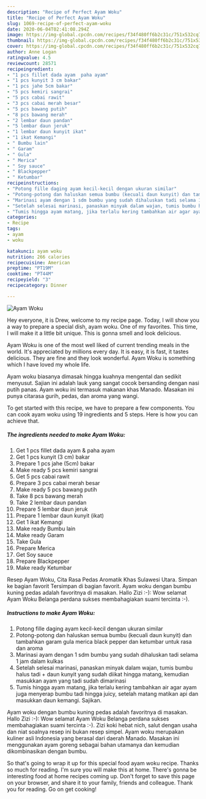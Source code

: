 ```yaml
---
description: "Recipe of Perfect Ayam Woku"
title: "Recipe of Perfect Ayam Woku"
slug: 1069-recipe-of-perfect-ayam-woku
date: 2020-06-04T02:41:08.294Z
image: https://img-global.cpcdn.com/recipes/f34f480ff6b2c31c/751x532cq70/ayam-woku-foto-resep-utama.jpg
thumbnail: https://img-global.cpcdn.com/recipes/f34f480ff6b2c31c/751x532cq70/ayam-woku-foto-resep-utama.jpg
cover: https://img-global.cpcdn.com/recipes/f34f480ff6b2c31c/751x532cq70/ayam-woku-foto-resep-utama.jpg
author: Anne Logan
ratingvalue: 4.5
reviewcount: 28571
recipeingredient:
- "1 pcs fillet dada ayam  paha ayam"
- "1 pcs kunyit 3 cm bakar"
- "1 pcs jahe 5cm bakar"
- "5 pcs kemiri sangrai"
- "5 pcs cabai rawit"
- "3 pcs cabai merah besar"
- "5 pcs bawang putih"
- "8 pcs bawang merah"
- "2 lembar daun pandan"
- "5 lembar daun jeruk"
- "1 lembar daun kunyit ikat"
- "1 ikat Kemangi"
- " Bumbu lain"
- " Garam"
- " Gula"
- " Merica"
- " Soy sauce"
- " Blackpepper"
- " Ketumbar"
recipeinstructions:
- "Potong fille daging ayam kecil-kecil dengan ukuran similar"
- "Potong-potong dan haluskan semua bumbu (kecuali daun kunyit) dan tambahkan garam gula merica black pepper dan ketumbar untuk rasa dan aroma"
- "Marinasi ayam dengan 1 sdm bumbu yang sudah dihaluskan tadi selama 1 jam dalam kulkas"
- "Setelah selesai marinasi, panaskan minyak dalam wajan, tumis bumbu halus tadi + daun kunyit yang sudah diikat hingga matang, kemudian masukkan ayam yang tadi sudah dimarinasi"
- "Tumis hingga ayam matang, jika terlalu kering tambahkan air agar ayam juga menyerap bumbu tadi hingga juicy, setelah matang matikan api dan masukkan daun kemangi. Sajikan."
categories:
- Recipe
tags:
- ayam
- woku

katakunci: ayam woku 
nutrition: 266 calories
recipecuisine: American
preptime: "PT19M"
cooktime: "PT44M"
recipeyield: "3"
recipecategory: Dinner

---
```



![Ayam Woku](https://img-global.cpcdn.com/recipes/f34f480ff6b2c31c/751x532cq70/ayam-woku-foto-resep-utama.jpg)

Hey everyone, it is Drew, welcome to my recipe page. Today, I will show you a way to prepare a special dish, ayam woku. One of my favorites. This time, I will make it a little bit unique. This is gonna smell and look delicious.

Ayam Woku is one of the most well liked of current trending meals in the world. It's appreciated by millions every day. It is easy, it is fast, it tastes delicious. They are fine and they look wonderful. Ayam Woku is something which I have loved my whole life.

Ayam woku biasanya dimasak hingga kuahnya mengental dan sedikit menyusut. Sajian ini adalah lauk yang sangat cocok bersanding dengan nasi putih panas. Ayam woku ini termasuk makanan khas Manado. Masakan ini punya citarasa gurih, pedas, dan aroma yang wangi.


To get started with this recipe, we have to prepare a few components. You can cook ayam woku using 19 ingredients and 5 steps. Here is how you can achieve that.

<!--inarticleads1-->

##### The ingredients needed to make Ayam Woku:

1. Get 1 pcs fillet dada ayam &amp; paha ayam
1. Get 1 pcs kunyit (3 cm) bakar
1. Prepare 1 pcs jahe (5cm) bakar
1. Make ready 5 pcs kemiri sangrai
1. Get 5 pcs cabai rawit
1. Prepare 3 pcs cabai merah besar
1. Make ready 5 pcs bawang putih
1. Take 8 pcs bawang merah
1. Take 2 lembar daun pandan
1. Prepare 5 lembar daun jeruk
1. Prepare 1 lembar daun kunyit (ikat)
1. Get 1 ikat Kemangi
1. Make ready  Bumbu lain
1. Make ready  Garam
1. Take  Gula
1. Prepare  Merica
1. Get  Soy sauce
1. Prepare  Blackpepper
1. Make ready  Ketumbar


Resep Ayam Woku, Cita Rasa Pedas Aromatik Khas Sulawesi Utara. Simpan ke bagian favorit Tersimpan di bagian favorit. Ayam woku dengan bumbu kuning pedas adalah favoritnya di masakan. Hallo Zizi :-): Wow selamat Ayam Woku Belanga perdana sukses membahagiakan suami tercinta :-). 

<!--inarticleads2-->

##### Instructions to make Ayam Woku:

1. Potong fille daging ayam kecil-kecil dengan ukuran similar
1. Potong-potong dan haluskan semua bumbu (kecuali daun kunyit) dan tambahkan garam gula merica black pepper dan ketumbar untuk rasa dan aroma
1. Marinasi ayam dengan 1 sdm bumbu yang sudah dihaluskan tadi selama 1 jam dalam kulkas
1. Setelah selesai marinasi, panaskan minyak dalam wajan, tumis bumbu halus tadi + daun kunyit yang sudah diikat hingga matang, kemudian masukkan ayam yang tadi sudah dimarinasi
1. Tumis hingga ayam matang, jika terlalu kering tambahkan air agar ayam juga menyerap bumbu tadi hingga juicy, setelah matang matikan api dan masukkan daun kemangi. Sajikan.


Ayam woku dengan bumbu kuning pedas adalah favoritnya di masakan. Hallo Zizi :-): Wow selamat Ayam Woku Belanga perdana sukses membahagiakan suami tercinta :-). Zizi koki hebat nich, salut dengan usaha dan niat soalnya resep ini bukan resep simpel. Ayam woku merupakan kuliner asli Indonesia yang berasal dari daerah Manado. Masakan ini menggunakan ayam goreng sebagai bahan utamanya dan kemudian dikombinasikan dengan bumbu. 

So that's going to wrap it up for this special food ayam woku recipe. Thanks so much for reading. I'm sure you will make this at home. There's gonna be interesting food at home recipes coming up. Don't forget to save this page on your browser, and share it to your family, friends and colleague. Thank you for reading. Go on get cooking!
